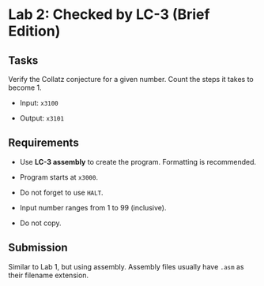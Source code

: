 # Lab 2: Checked by LC-3 (Brief Edition)

## Tasks

Verify the Collatz conjecture for a given number. Count the steps it takes to become 1.

- Input: `x3100`

- Output: `x3101`

## Requirements

- Use **LC-3 assembly** to create the program. Formatting is recommended.

- Program starts at `x3000`.

- Do not forget to use `HALT`.

- Input number ranges from 1 to 99 (inclusive).

- Do not copy.

## Submission

Similar to Lab 1, but using assembly. Assembly files usually have `.asm` as their filename extension.


